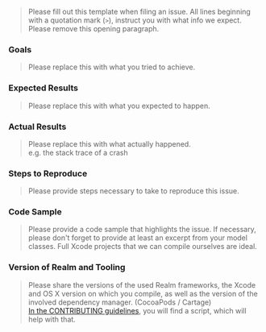 > Please fill out this template when filing an issue.
> All lines beginning with a quotation mark (`>`),
> instruct you with what info we expect.  
> Please remove this opening paragraph.

### Goals

> Please replace this with what you tried to achieve.

### Expected Results

> Please replace this with what you expected to happen.

### Actual Results

> Please replace this with what actually happened.  
> e.g. the stack trace of a crash

### Steps to Reproduce

> Please provide steps necessary to take to reproduce this issue.

### Code Sample

> Please provide a code sample that highlights the issue.
> If necessary, please don't forget to provide at least an
> excerpt from your model classes.
> Full Xcode projects that we can compile ourselves are ideal.

### Version of Realm and Tooling

> Please share the versions of the used Realm frameworks, the Xcode
> and OS X version on which you compile, as well as the version of the
> involved dependency manager. (CocoaPods / Cartage)  
> [In the CONTRIBUTING guidelines](https://git.io/vgxJO), you will find
> a script, which will help with that.
